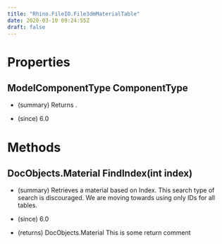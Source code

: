 ```yaml
---
title: "Rhino.FileIO.File3dmMaterialTable"
date: 2020-03-10 09:24:55Z
draft: false
---
```


# Properties
## ModelComponentType ComponentType
- (summary) 
     Returns .
     
- (since) 6.0
# Methods
## DocObjects.Material FindIndex(int index)
- (summary) 
     Retrieves a material based on Index. This search type of search is discouraged.
     We are moving towards using only IDs for all tables.
     
- (since) 6.0
- (returns) DocObjects.Material This is some return comment
